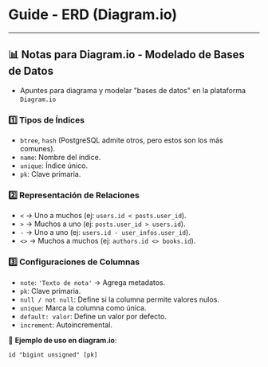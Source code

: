 # Guide - ERD (Diagram.io)

---

## **📊 Notas para Diagram.io - Modelado de Bases de Datos**

- Apuntes para diagrama y modelar "bases de datos" en la plataforma `Diagram.io`

### **1️⃣ Tipos de Índices**  
- `btree`, `hash` (PostgreSQL admite otros, pero estos son los más comunes).  
- `name`: Nombre del índice.  
- `unique`: Índice único.  
- `pk`: Clave primaria.  

### **2️⃣ Representación de Relaciones**  
- `<` → Uno a muchos (ej: `users.id < posts.user_id`).  
- `>` → Muchos a uno (ej: `posts.user_id > users.id`).  
- `-` → Uno a uno (ej: `users.id - user_infos.user_id`).  
- `<>` → Muchos a muchos (ej: `authors.id <> books.id`).  

### **3️⃣ Configuraciones de Columnas**  
- `note`: `'Texto de nota'` → Agrega metadatos.  
- `pk`: Clave primaria.  
- `null / not null`: Define si la columna permite valores nulos.  
- `unique`: Marca la columna como única.  
- `default: valor`: Define un valor por defecto.  
- `increment`: Autoincremental.  

🔹 **Ejemplo de uso en diagram.io**:  
```plaintext
id "bigint unsigned" [pk]
```
